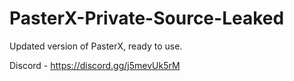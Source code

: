 
# PasterX-Private-Source-Leaked

Updated version of PasterX, ready to use.

Discord - https://discord.gg/j5mevUk5rM
                         